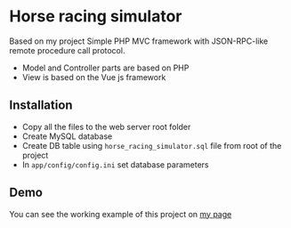 # Horse racing simulator
Based on my project Simple PHP MVC framework with JSON-RPC-like remote procedure call protocol.
* Model and Controller parts are based on PHP
* View is based on the Vue js framework

## Installation  
* Copy all the files to the web server root folder
* Create MySQL database
* Create DB table using `horse_racing_simulator.sql` file from root of the project
* In `app/config/config.ini` set database parameters

## Demo

You can see the working example of this project on [my page](http://horseracing.davand.net)
